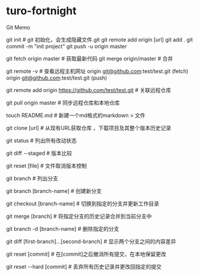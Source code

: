 # turo-fortnight 

Git Memo

git init						# git 初始化，会生成隐藏文件.git
git remote add origin [url]
git add .
git commit -m "init project"
git push -u origin master


git fetch origin master			# 获取最新代码
git merge origin/master			# 合并


git remote -v					# 查看远程主机网址
origin  git@github.com:test/test.git (fetch)
origin  git@github.com:test/test.git (push)

git remote add origin https://github.com/test/test.git		# 关联远程仓库

git pull origin master			# 同步远程仓库和本地仓库


touch README.md					# 新建一个md格式的markdown > 文件

git clone [url]					# 从现有URL获取仓库 ，下载项目及其整个版本历史记录

git status						# 列出所有改动状态

git diff --staged				# 版本比较

git reset [file]				# 文件取消版本控制

git branch						# 列出分支

git branch [branch-name]		# 创建新分支

git checkout [branch-name]		# 切换到指定的分支并更新工作目录

git merge [branch]				# 将指定分支的历史记录合并到当前分支中

git branch -d [branch-name]		# 删除指定的分支

git diff [first-branch]...[second-branch]	# 显示两个分支之间的内容差异

git reset [commit]				# 在[commit]之后撤消所有提交，在本地保留更改

git reset --hard [commit]		# 丢弃所有历史记录并更改回指定的提交